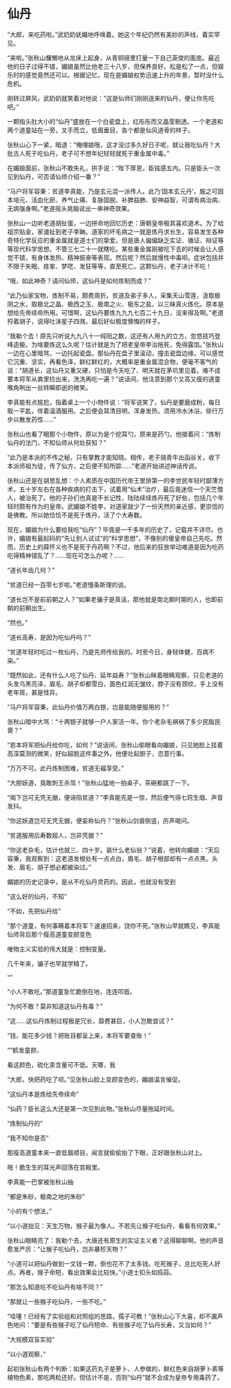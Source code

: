 # 仙丹

“大郎，来吃药啦。”武奶奶妩媚地呼唤着。她这个年纪仍然有美妙的声线，着实罕见。

“来啦。”张秋山慵懒地从龙床上起身，从青铜镜里打量一下自己英俊的面庞。最近他的日子过得不错，媚娘虽然比他老三十八岁，但保养良好。松是松了一点，但娱乐时的感觉竟然还可以。根据记忆，现在是媚娘权势迅速上升的年景，暂时没什么危机。

刚转过屏风，武奶奶就笑着对他说：“这是仙师们刚刚送来的仙丹，便让你先吃吧。”

一颗指头肚大小的“仙丹”盛放在一个白瓷盘上，红彤彤而又晶莹剔透。一个老道和两个道童站在一旁，叉手而立，低眉垂目，各个都是仙风道骨的样子。

张秋山心下一紧，暗道：“俺哩娘哦，这才没过多久好日子呢，就让我吃仙丹？大批古人死于吃仙丹，老子可不想年纪轻轻就死于重金属中毒。”

在媚娘面前，张秋山不敢失礼，拱手说：“陛下厚恩，臣铭感五内。只是臣头一次见到仙丹，可否请仙师介绍一番？”

“马户将军容秉：贫道李真能，乃是玄元混一派传人。此乃‘固本玄元丹’，服之可固本培元、活血化瘀、养气止痛、复脉固脱、补脾益肺、安神益智，可谓有病治病、无病强身啊。”老道摇头晃脑说出一串神奇效果。

张秋山一边听老道胡扯蛋，一边拼命地回忆历史：唐朝皇帝极其喜欢道术。为了给祖宗贴金，家谱扯到老子李聃。道家的坏毛病之一就是炼丹求长生，容易发生各种奇特化学反应的重金属就是道士们的挚爱。但是唐人偏偏缺乏实证、循证、辩证等等现代科学思想，不管三七二十一就瞎吃。某些重金属刚被吃下去的时候会让人感觉不错，有身体发热、精神振奋等表现。然后呢？然后就慢性中毒呗。症状包括并不限于失眠、痉挛、梦呓、发狂等等，直至死亡。这颗仙丹，老子决计不吃！

“哦，如此神奇？请问仙师，这仙丹是如何炼制而成？”

“此乃仙家宝物，炼制不易，颇费周折。贫道及弟子多人，采集天山雪莲，汲取极阴之水，取极北之晶、极西之玉、极南之火、极东之盐，以三昧真火炼化。原本是想给先帝续命所用。可惜啊，这仙丹要炼九九九七百二十九日，没来得及啊。”老道捋着胡子，说得吐沫星子四溅，最后好似极度懊悔的样子。

“我勒个去！原先只听说九九八十一纯阳之数，这还有人用九的立方，忽悠技巧登峰造极。为啥要炼这么久呢？估计就是为了把老皇帝李治拖死，免得露馅。”张秋山一边在心里暗骂，一边托起瓷盘。那仙丹在盘子里滚动，撞击瓷盘边缘，可以感觉它沉重、坚实，再看色泽，鲜红鲜红的，大概率是重金属混合物，便毫不客气的说：“胡道长，这仙丹又重又硬，只怕是今天吃了、明天就在茅坑里见着。难不成要本将军从粪里捡出来，洗洗再吃一遍？”说话间，他注意到那个又高又瘦的道童嘴角咧出一丝转瞬即逝的微笑。

李真能有点尴尬，指着桌上一个小物件说：“将军说笑了，仙丹是要磨成粉，每日取一平匙，伴着温酒服用。之后便会耳清目明，浑身发热，须用冷水沐浴，徐行万步以散发药性……”

张秋山也看了眼那个小物件，原以为是个挖耳勺，原来是药勺。他接着问：“炼制仙丹的法门，不知仙师从何处获知？”

“此乃是本派的不传之秘，只有掌教才能知晓。相传，老子骑青牛出函谷关，收下本派师祖为徒，传了仙方，之后便不知所踪……”老道开始讲述神话传说。

张秋山还是在胡思乱想：个人素质在中国历代帝王里排第一的李世民年轻时鄙薄方术，五十岁左右在各种疾病的打击下，试着用“仙术”治疗，最后竟迷信一个天竺僧人，被治死了。他的子孙们也真是不长记性，陆陆续续炼丹死了好些，包括几个年轻时颇有作为的皇帝。武媚娘不姓李，对道家就少了一份天然的亲近感，更崇信的是佛教。所以她恰恰不是死于炼丹，活了个大寿数。

现在，媚娘为什么要给我吃“仙丹”？毕竟是一千多年的历史了，记载并不详尽。也许，媚娘有最起码的“先让别人试试”的“科学思想”，不像别的傻皇帝自己先吃。然而，历史上的薛怀义也不是死于丹药啊？不过，他后来的狂放举动难道是因为吃药吃得精神错乱了？……现在可怎么办呢？……

“道长年齿几何？”

“贫道已经一百零七岁啦。”老道慢条斯理的说。

“道长岂不是前前朝之人？”如果老骗子是真话，那他就是南北朝时期的人，也即前朝的前朝出生。

“然也。”

“道长高寿，是因为吃仙丹吗？”

“贫道年轻时吃过一枚仙丹，乃是先师传给我的。时至今日，身轻体健，百病不染。”

“既然如此，还有什么人吃了仙丹、延年益寿？”张秋山眯着眼睛观察，只见老道的头发乌黑亮泽，眉毛、胡子却都雪白，面色红润无皱纹，脖子没有颈纹，手上没有老年斑，甚是怪异。

“马户将军容秉，此仙丹价值万两白银，岂是能随便服用的？”

张秋山暗中大骂：“十两银子就够一户人家活一年。你个老杂毛祸祸了多少民脂民膏？”

“若本将军把仙丹给你吃，如何？”说话间，张秋山偷眼看向媚娘，只见她脸上挂着高深莫测的微笑，好似超脱这件事之外。他便壮起胆子，恣意行事。

“万万不可。此丹炼制困难，贫道无福享受。”

“大胆妖道，竟敢刺王杀驾！”张秋山猛地一拍桌子，茶碗都跳了一下。

“阁下岂可无凭无据，便诬陷贫道？”李真能先是一惊，然后便气得七窍生烟、声音发抖。

“你这妖道岂可无凭无据，便妄称仙丹？”张秋山剑眉倒竖，厉声喝问。

“贫道服用后寿数超人，岂非凭据？”

“你这老杂毛，估计也就三、四十岁。装什么老仙翁？”说着，他转向媚娘：“天后容秉，我观察到：这老道发根处有一点点白，眉毛、胡子根部却有一点点黑。头发、眉毛、胡子想必都被染过。”

媚娘的历史记录中，是从不吃仙丹灵药的。因此，也就没有受到

“这么好的仙丹，不知”

“不如，先把仙丹给”

“那个道童，有何事瞒着本将军？速速招来，饶你不死。”张秋山早就瞧见，李真能仙师背后那个瘦高道童变颜变色

唯物主义实验的伟大就是：控制变量。

几千年来，骗子也早就学精了。

“”

“小人不敢吃。”那道童急忙跪倒在地，连连叩首。

“为何不敢？莫非知道这仙丹有毒？”

“这……这仙丹炼制过程极是冗长，靡费甚巨，小人岂敢尝试？”

“钱，能花多少钱？把账目都呈上来，本将军要查账！”




“”鹤发童颜，



看这颜色，硫化汞含量可不低。天哪，我





“大郎，快把药吃了呗。”见张秋山脸上变颜变色的，媚娘温言催促。

“这仙丹本是炼给先帝续命”

“仙药？臣长这么大还是第一次见到此物。”张秋山尽量拖延时间。



“炼制仙丹的”

“我不知你是否”

那瘦高道童本来一直低眉顺目，闻言就偷偷抬了下眼，正好跟张秋山对上。



啪！脆生生的耳光声回荡在宫殿里。

李真能一巴掌被张秋山抽

“都是朱砂，极南之地的朱砂”

“小的有个想法，”

“以小道拙见：天生万物，猴子最为像人。不若先让猴子吃仙丹，看看有何效果。”

张秋山眼睛亮了：我勒个去，大唐还有原生的实证主义者？这得聊聊啊。他的声音愈发严厉：“让猴子吃仙丹，岂非暴殄天物？”

“小道可以把仙丹做到一文钱一颗，倒也花不了太多钱。吃死猴子，总比吃死人好点。再者，猴子命短，看出效果会比较快。”小道士扣头如捣蒜。

“那怎么知道吃不吃仙丹有啥不同？”

“那就让一些猴子吃仙丹，一些不吃。”

“哇噻！已经有了实验组和对照组的思路，孺子可教！”张秋山心下大喜，却不漏声色地问：“要是有些猴子吃了仙丹短命、有些猴子吃了仙丹长寿，又当如何？”

“大规模双盲实验”

“以小道观察，”

起初张秋山有两个判断：如果这药丸子是萝卜、人参做的，鲜红色来自胡萝卜素等植物色素，那吃两粒还好。但估计不是，否则“仙丹”就不会成为皇帝专用毒药了。